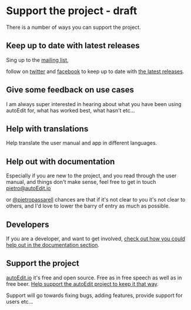 # Support the project - draft

There is a number of ways you can support the project. 

## Keep up to date with latest releases

Sing up to the [mailing list](), 

<!-- TODOL and link to mailing list --> 

follow on [twitter](http://twitter.com/autoEdit2) and [facebook](https://www.facebook.com/autoEdit.io/) to keep up to date with [the latest releases](https://github.com/OpenNewsLabs/autoEdit_2/releases). 

## Give some feedback on use cases

I am always super interested in hearing about what you have been using autoEdit for, what has worked best, what hasn't etc... 


## Help with translations
Help translate the user manual and app in different languages.

## Help out with documentation 

Especially if you are new to the project, and you read through the user manual, and things don't make sense, feel free to get in touch pietro@autoEdit.io

<!-- TODOL and link to email -->


  or [@pietropassarell](twitter.com/pietropassarell) chances are that if it's not clear to you it's not clear to others, and I'd love to lower the barry of entry as much as possible. 


## Developers

If you are a developer, and want to get involved, [check out how you could help out in the documentation section](https://pietropassarelli.gitbooks.io/autoedit-2-r-d-documentation-for-developers/).  <!-- TODO: update this link -->


## Support the project

[autoEdit.io](www.autoEdit.io) it's free and open source. Free as in free speech as well as in free beer. [Help support the autoEdit project to keep it that way](). 

<!-- TODO: add link to donor page -->

Support will go towards fixing bugs, adding features, provide support for users etc...